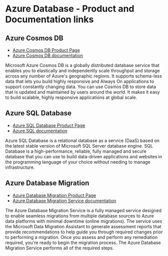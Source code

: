 # Azure Database - Product and Documentation links

## Azure Cosmos DB
* [Azure Cosmos DB Product Page](https://azure.microsoft.com/services/cosmos-db)
* [Azure Cosmos DB documentation](https://docs.microsoft.com/en-us/azure/cosmos-db/)

Microsoft Azure Cosmos DB is a globally distributed database service that enables you to elastically and independently scale throughput and storage across any number of Azure's geographic regions. It supports schema-less data that lets you build highly responsive and Always On applications to support constantly changing data. You can use Cosmos DB to store data that is updated and maintained by users around the world. It makes it easy to build scalable, highly responsive applications at global scale.

## Azure SQL Database
* [Azure SQL Database Product Page](https://azure.microsoft.com/services/sql-database)
* [Azure SQL documentation](https://docs.microsoft.com/en-us/azure/azure-sql/)

Azure SQL Database is a relational database as a service (DaaS) based on the latest stable version of Microsoft SQL Server database engine. SQL Database is a high-performance, reliable, fully managed and secure database that you can use to build data-driven applications and websites in the programming language of your choice without needing to manage infrastructure.

## Azure Database Migration
* [Azure Database Migration Product Page](https://azure.microsoft.com/services/database-migration)
* [Azure Database Migration Service documentation](https://docs.microsoft.com/en-us/azure/dms/)

The Azure Database Migration Service is a fully managed service designed to enable seamless migrations from multiple database sources to Azure data platforms with minimal downtime (online migrations). The service uses the Microsoft Data Migration Assistant to generate assessment reports that provide recommendations to help guide you through required changes prior to performing a migration. Once you assess and perform any remediation required, you're ready to begin the migration process. The Azure Database Migration Service performs all of the required steps.